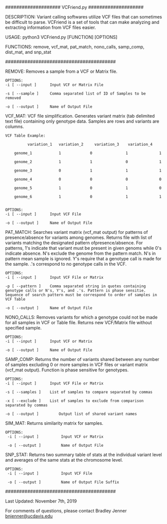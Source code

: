 ####################
VCFriend.py 
####################

DESCRIPTION:
	Variant calling softwares utilize VCF files that can sometimes be difficult to parse. VCFriend is a set of tools that can make analyzing and extracting information from VCF files easier.
	
USAGE:
	python3 VCFriend.py [FUNCTION] [OPTIONS]
	
FUNCTIONS: remove, vcf_mat, pat_match, nono_calls, samp_comp, dist_mat, and snp_stat

########################################
  
   REMOVE:
	Removes a sample from a VCF or Matrix file.	
  	
	OPTIONS:
	-i [ --input ] 		Input VCF or Matrix File

	-s [ --sample ]		Comma separated list of ID of Samples to be removed

	-o [ --output ] 	Name of Output File
	
  VCF_MAT:
	VCF file simplification. Generates variant matrix (tab delimited text file) containing only genotype data. Samples are rows and variants are columns. 

	VCF Table Example: 

		  	  variation_1   variation_2     variation_3    variation_4
    
    	genome_1            1             0               1              1
 
   		genome_2            1             1               0              1

    	genome_3            0             1               1              1

    	genome_4            0             0               0              0
 
    	genome_5            1             0               1              0
 
    	genome_6            1             0               1              1


	OPTIONS:
	-i [ --input ] 		Input VCF File

	-o [ --output ] 	Name of Output File

  PAT_MATCH:
	Searches variant matrix (vcf_mat output) for patterns of presence/absence for variants among genomes. Returns file with list of variants matching the designated pattern ofpresence/absence. For patterns, 1's indicate that variant must be present in given genoms while 0's indicate absence. N's exclude the genome from the pattern match. N's in pattern mean sample is ignored. Y's require that a genotype call is made for the sample. .'s correspond to no genotype calls in the VCF.

  	OPTIONS:
	-i [ --input ] 		Input VCF File or Matrix

	-p [ --pattern ]	Comma separated string in quotes containing genotype calls or N's, Y's, and .'s. Pattern is phase sensitie. Sequence of search pattern must be correspond to order of samples in VCF Table

	-o [ --output ] 	Name of Output File

  NONO_CALLS:
	Removes variants for which a genotype could not be made for all samples in VCF or Table file. Returns new VCF/Matrix file without specified sample.

	OPTIONS:
	-i [ --input ] 		Input VCF or Matrix

	-o [ --output ] 	Name of Output File		

  SAMP_COMP:
	Returns the number of variants shared between any number of samples excluding 0 or more samples in VCF files or variant matrix (vcf_mat output). Function is phase sensitive for genotypes.

	OPTIONS:
	-i [ --input ] 		Input VCF File or Matrix

	-s [ --samples ]	List of samples to compare separated by commas 

	-x [ --exclude ]	List of samples to exclude from comparison separated by commas

	-o [ --output ]         Output list of shared variant names

  SIM_MAT:
	Returns similarity matrix for samples.

	OPTIONS:
	 -i [ --input ]          Input VCF or Matrix

	 -o [ --output ]         Name of Output File
  
  SNP_STAT:
	Returns two summary table of stats at the individual variant level and averages of the same stats at the chromosome level.

	OPTIONS:
	 -i [ --input ]          Input VCF File

	 -o [ --output ]         Name of Output File Suffix
  
########################################

Last Updated: November 7th, 2019

For comments of questions, please contact Bradley Jenner <bnjenner@ucdavis.edu>
